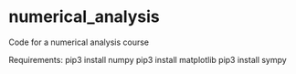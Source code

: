 # numerical_analysis
Code for a numerical analysis course

Requirements:
pip3 install numpy
pip3 install matplotlib
pip3 install sympy
